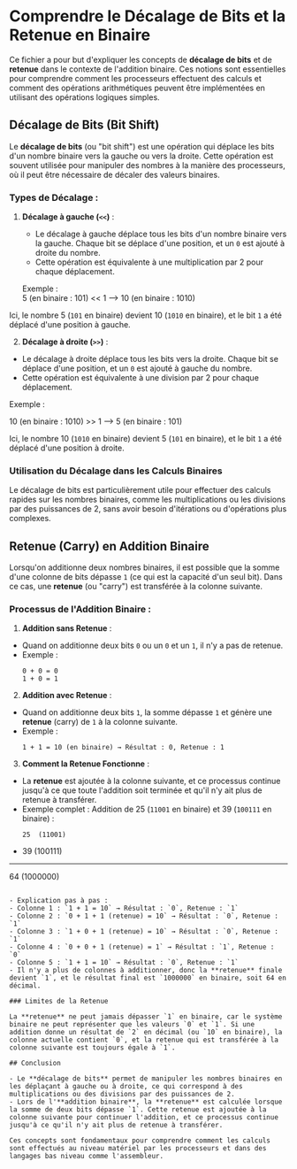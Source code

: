 # Comprendre le Décalage de Bits et la Retenue en Binaire

Ce fichier a pour but d'expliquer les concepts de **décalage de bits** et de **retenue** dans le contexte de l'addition binaire. Ces notions sont essentielles pour comprendre comment les processeurs effectuent des calculs et comment des opérations arithmétiques peuvent être implémentées en utilisant des opérations logiques simples.

## Décalage de Bits (Bit Shift)

Le **décalage de bits** (ou "bit shift") est une opération qui déplace les bits d'un nombre binaire vers la gauche ou vers la droite. Cette opération est souvent utilisée pour manipuler des nombres à la manière des processeurs, où il peut être nécessaire de décaler des valeurs binaires.

### Types de Décalage :

1. **Décalage à gauche (`<<`)** :
   - Le décalage à gauche déplace tous les bits d'un nombre binaire vers la gauche. Chaque bit se déplace d'une position, et un `0` est ajouté à droite du nombre.
   - Cette opération est équivalente à une multiplication par 2 pour chaque déplacement.
   
   Exemple :  
   5 (en binaire : 101) << 1 --> 10 (en binaire : 1010)

Ici, le nombre 5 (`101` en binaire) devient 10 (`1010` en binaire), et le bit `1` a été déplacé d'une position à gauche.

2. **Décalage à droite (`>>`)** :
- Le décalage à droite déplace tous les bits vers la droite. Chaque bit se déplace d'une position, et un `0` est ajouté à gauche du nombre.
- Cette opération est équivalente à une division par 2 pour chaque déplacement.

Exemple :

10 (en binaire : 1010) >> 1 --> 5 (en binaire : 101)

Ici, le nombre 10 (`1010` en binaire) devient 5 (`101` en binaire), et le bit `1` a été déplacé d'une position à droite.

### Utilisation du Décalage dans les Calculs Binaires

Le décalage de bits est particulièrement utile pour effectuer des calculs rapides sur les nombres binaires, comme les multiplications ou les divisions par des puissances de 2, sans avoir besoin d'itérations ou d'opérations plus complexes.

## Retenue (Carry) en Addition Binaire

Lorsqu'on additionne deux nombres binaires, il est possible que la somme d'une colonne de bits dépasse `1` (ce qui est la capacité d'un seul bit). Dans ce cas, une **retenue** (ou "carry") est transférée à la colonne suivante.

### Processus de l'Addition Binaire :

1. **Addition sans Retenue** :
- Quand on additionne deux bits `0` ou un `0` et un `1`, il n'y a pas de retenue.
- Exemple :
  ```
  0 + 0 = 0
  1 + 0 = 1
  ```

2. **Addition avec Retenue** :
- Quand on additionne deux bits `1`, la somme dépasse `1` et génère une **retenue** (carry) de `1` à la colonne suivante.
- Exemple :
  ```
  1 + 1 = 10 (en binaire) → Résultat : 0, Retenue : 1
  ```

3. **Comment la Retenue Fonctionne** :
- La **retenue** est ajoutée à la colonne suivante, et ce processus continue jusqu'à ce que toute l'addition soit terminée et qu'il n'y ait plus de retenue à transférer.
- Exemple complet : Addition de 25 (`11001` en binaire) et 39 (`100111` en binaire) :
  ```
  25  (11001)
+ 39  (100111)
---------
  64  (1000000)
  ```

- Explication pas à pas :
  - Colonne 1 : `1 + 1 = 10` → Résultat : `0`, Retenue : `1`
  - Colonne 2 : `0 + 1 + 1 (retenue) = 10` → Résultat : `0`, Retenue : `1`
  - Colonne 3 : `1 + 0 + 1 (retenue) = 10` → Résultat : `0`, Retenue : `1`
  - Colonne 4 : `0 + 0 + 1 (retenue) = 1` → Résultat : `1`, Retenue : `0`
  - Colonne 5 : `1 + 1 = 10` → Résultat : `0`, Retenue : `1`
  - Il n'y a plus de colonnes à additionner, donc la **retenue** finale devient `1`, et le résultat final est `1000000` en binaire, soit 64 en décimal.

### Limites de la Retenue

La **retenue** ne peut jamais dépasser `1` en binaire, car le système binaire ne peut représenter que les valeurs `0` et `1`. Si une addition donne un résultat de `2` en décimal (ou `10` en binaire), la colonne actuelle contient `0`, et la retenue qui est transférée à la colonne suivante est toujours égale à `1`.

## Conclusion

- Le **décalage de bits** permet de manipuler les nombres binaires en les déplaçant à gauche ou à droite, ce qui correspond à des multiplications ou des divisions par des puissances de 2.
- Lors de l'**addition binaire**, la **retenue** est calculée lorsque la somme de deux bits dépasse `1`. Cette retenue est ajoutée à la colonne suivante pour continuer l'addition, et ce processus continue jusqu'à ce qu'il n'y ait plus de retenue à transférer.

Ces concepts sont fondamentaux pour comprendre comment les calculs sont effectués au niveau matériel par les processeurs et dans des langages bas niveau comme l'assembleur.


